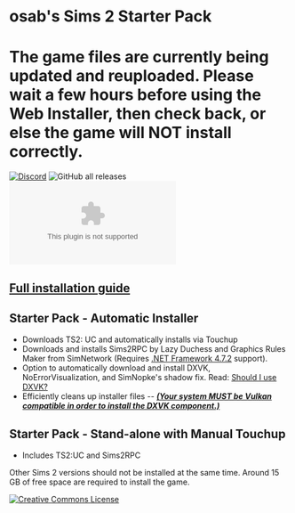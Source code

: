 # osab's Sims 2 Starter Pack
# The game files are currently being updated and reuploaded. Please wait a few hours before using the Web Installer, then check back, or else the game will NOT install correctly.
[![Discord](https://img.shields.io/discord/912700195249197086?color=fa807a&label=osab%27s%20Sims%202%20Discord&logo=Discord&logoColor=white)](https://discord.gg/zzjHj2jxHV) ![GitHub all releases](https://img.shields.io/github/downloads/voicemxil/TS2-Starter-Pack/total) ![GitHub file size in bytes](https://img.shields.io/github/size/voicemxil/TS2-Starter-Pack/TS2%20Starter%20Pack%20WebInstall.exe?label=Installer%20Size)

## [Full installation guide](https://github.com/voicemxil/TS2-Starter-Pack/wiki)

## Starter Pack - Automatic Installer
- Downloads TS2: UC and automatically installs via Touchup
- Downloads and installs Sims2RPC by Lazy Duchess and Graphics Rules Maker from SimNetwork (Requires <a href="https://dotnet.microsoft.com/en-us/download/dotnet-framework/net472">.NET Framework 4.7.2</a> support).
- Option to automatically download and install DXVK, NoErrorVisualization, and SimNopke's shadow fix. Read: <a href="https://docs.google.com/document/d/1UT0HX3cO4xLft2KozGypU_N7ZcGQVr-54QD9asFsx5U/edit#heading=h.njuveoipg82w">Should I use DXVK?</a> 
- Efficiently cleans up installer files
-- <a href="https://github.com/skeeto/vulkan-test/releases/latest">***(Your system MUST be Vulkan compatible in order to install the DXVK component.)***</a>

## Starter Pack - Stand-alone with Manual Touchup 
- Includes TS2:UC and Sims2RPC

Other Sims 2 versions should not be installed at the same time. Around 15 GB of free space are required to install the game.

<a rel="license" href="http://creativecommons.org/licenses/by-nc-sa/4.0/"><img alt="Creative Commons License" style="border-width:0" src="https://i.creativecommons.org/l/by-nc-sa/4.0/88x31.png" /></a><br />
